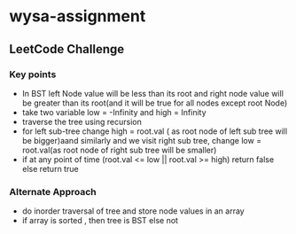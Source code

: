 # wysa-assignment

## LeetCode Challenge

### Key points
- In BST left Node value will be less than its root and right node value will be greater than its root(and it will be true for all nodes except root Node)
- take two variable low = -Infinity and high = Infinity 
- traverse the tree using recursion
- for left sub-tree change high = root.val ( as root node of left sub tree will be bigger)aand similarly and we visit right sub tree,    change low = root.val(as root node of right sub tree will be smaller)
- if at any point of time (root.val <= low || root.val >= high) return false else return true


### Alternate Approach
- do inorder traversal of tree and store node values in an array
- if array is sorted , then tree is BST else not
